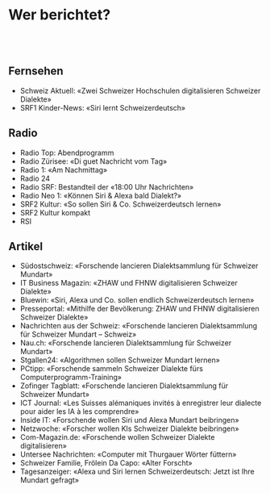# Wer berichtet?

<br/>
<br/>

## Fernsehen
* Schweiz Aktuell: &laquo;Zwei Schweizer Hochschulen digitalisieren Schweizer Dialekte&raquo;
* SRF1 Kinder-News: &laquo;Siri lernt Schweizerdeutsch&raquo;

## Radio
* Radio Top: Abendprogramm
* Radio Zürisee: &laquo;Di guet Nachricht vom Tag&raquo;
* Radio 1: &laquo;Am Nachmittag&raquo;
* Radio 24
* Radio SRF: Bestandteil der &laquo;18:00 Uhr Nachrichten&raquo;
* Radio Neo 1: &laquo;Können Siri & Alexa bald Dialekt?&raquo;
* SRF2 Kultur: &laquo;So sollen Siri & Co. Schweizerdeutsch lernen&raquo;
* SRF2 Kultur kompakt
* RSI

## Artikel
* Südostschweiz: &laquo;Forschende lancieren Dialektsammlung für Schweizer Mundart&raquo;
* IT Business Magazin: &laquo;ZHAW und FHNW digitalisieren Schweizer Dialekte&raquo; 
* Bluewin: &laquo;Siri, Alexa und Co. sollen endlich Schweizerdeutsch lernen&raquo; 
* Presseportal: &laquo;Mithilfe der Bevölkerung: ZHAW und FHNW digitalisieren Schweizer Dialekte&raquo; 
* Nachrichten aus der Schweiz: &laquo;Forschende lancieren Dialektsammlung für Schweizer Mundart – Schweiz&raquo; 
* Nau.ch: &laquo;Forschende lancieren Dialektsammlung für Schweizer Mundart&raquo; 
* Stgallen24: &laquo;Algorithmen sollen Schweizer Mundart lernen&raquo;  
* PCtipp: &laquo;Forschende sammeln Schweizer Dialekte fürs Computerprogramm-Training&raquo; 
* Zofinger Tagblatt: &laquo;Forschende lancieren Dialektsammlung für Schweizer Mundart&raquo; 
* ICT Journal: &laquo;Les Suisses alémaniques invités à enregistrer leur dialecte pour aider les IA à les comprendre&raquo; 
* Inside IT: &laquo;Forschende wollen Siri und Alexa Mundart beibringen&raquo; 
* Netzwoche: &laquo;Forscher wollen KIs Schweizer Dialekte beibringen&raquo; 
* Com-Magazin.de: &laquo;Forschende wollen Schweizer Dialekte digitalisieren&raquo; 
* Untersee Nachrichten: &laquo;Computer mit Thurgauer Wörter füttern&raquo; 
* Schweizer Familie, Frölein Da Capo: &laquo;Alter Forscht&raquo; 
* Tagesanzeiger: &laquo;Alexa und Siri lernen Schweizerdeutsch: Jetzt ist Ihre Mundart gefragt&raquo; 
